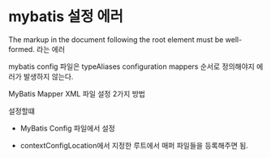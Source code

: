 mybatis 설정 에러
===

The markup in the document following the root element must be well-formed. 라는 에러

mybatis config 파일은
typeAliases
configuration
mappers
순서로 정의해야지 에러가 발생하지 않는다.

MyBatis Mapper XML 파일 설정 2가지 방법

설정할떄 
*  MyBatis Config 파일에서 설정

* contextConfigLocation에서 지정한 루트에서 매퍼 파일들을 등록해주면 됨.
